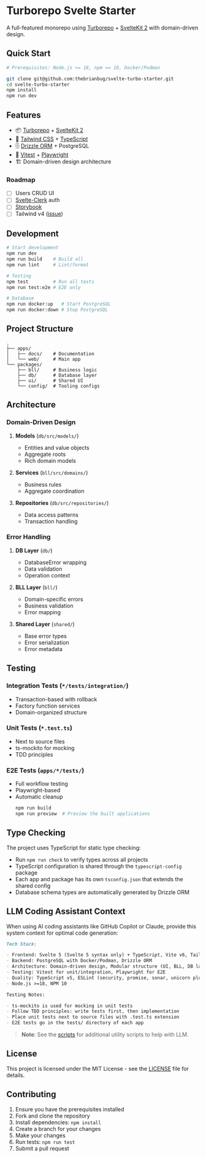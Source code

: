 # Turborepo Svelte Starter

A full-featured monorepo using [Turborepo](https://turbo.build/) + [SvelteKit 2](https://kit.svelte.dev/) with domain-driven design.

## Quick Start

```sh
# Prerequisites: Node.js >= 18, npm >= 10, Docker/Podman

git clone git@github.com:thebrianbug/svelte-turbo-starter.git
cd svelte-turbo-starter
npm install
npm run dev
```

## Features

- 📦 [Turborepo](https://turbo.build/) + [SvelteKit 2](https://kit.svelte.dev/)
- 🎨 [Tailwind CSS](https://tailwindcss.com/) + [TypeScript](https://www.typescriptlang.org/)
- 🗄️ [Drizzle ORM](https://orm.drizzle.team/) + PostgreSQL
- 🧪 [Vitest](https://vitest.dev/) + [Playwright](https://playwright.dev/)
- 🏗️ Domain-driven design architecture

### Roadmap

- [ ] Users CRUD UI
- [ ] [Svelte-Clerk](https://github.com/wobsoriano/svelte-clerk) auth
- [ ] [Storybook](https://storybook.js.org/)
- [ ] Tailwind v4 ([issue](https://github.com/vercel/turborepo/issues/9895))

## Development

```sh
# Start development
npm run dev
npm run build    # Build all
npm run lint     # Lint/format

# Testing
npm test         # Run all tests
npm run test:e2e # E2E only

# Database
npm run docker:up   # Start PostgreSQL
npm run docker:down # Stop PostgreSQL
```

## Project Structure

```
.
├── apps/
│   ├── docs/    # Documentation
│   └── web/     # Main app
└── packages/
    ├── bll/     # Business logic
    ├── db/      # Database layer
    ├── ui/      # Shared UI
    └── config/  # Tooling configs
```

## Architecture

### Domain-Driven Design

1. **Models** (`db/src/models/`)

   - Entities and value objects
   - Aggregate roots
   - Rich domain models

2. **Services** (`bll/src/domains/`)

   - Business rules
   - Aggregate coordination

3. **Repositories** (`db/src/repositories/`)
   - Data access patterns
   - Transaction handling

### Error Handling

1. **DB Layer** (`db/`)

   - DatabaseError wrapping
   - Data validation
   - Operation context

2. **BLL Layer** (`bll/`)

   - Domain-specific errors
   - Business validation
   - Error mapping

3. **Shared Layer** (`shared/`)
   - Base error types
   - Error serialization
   - Error metadata

## Testing

### Integration Tests (`*/tests/integration/`)

- Transaction-based with rollback
- Factory function services
- Domain-organized structure

### Unit Tests (`*.test.ts`)

- Next to source files
- ts-mockito for mocking
- TDD principles

### E2E Tests (`apps/*/tests/`)

- Full workflow testing
- Playwright-based
- Automatic cleanup
  ```sh
  npm run build
  npm run preview  # Preview the built applications
  ```

## Type Checking

The project uses TypeScript for static type checking:

- Run `npm run check` to verify types across all projects
- TypeScript configuration is shared through the `typescript-config` package
- Each app and package has its own `tsconfig.json` that extends the shared config
- Database schema types are automatically generated by Drizzle ORM

## LLM Coding Assistant Context

When using AI coding assistants like GitHub Copilot or Claude, provide this system context for optimal code generation:

```md
Tech Stack:

- Frontend: Svelte 5 (Svelte 5 syntax only) + TypeScript, Vite v6, TailwindCSS v3
- Backend: PostgreSQL with Docker/Podman, Drizzle ORM
- Architecture: Domain-driven design, Modular structure (UI, BLL, DB layers)
- Testing: Vitest for unit/integration, Playwright for E2E
- Quality: TypeScript v5, ESLint (security, promise, sonar, unicorn plugins), Prettier with Svelte plugin
- Node.js >=18, NPM 10

Testing Notes:

- ts-mockito is used for mocking in unit tests
- Follow TDD principles: write tests first, then implementation
- Place unit tests next to source files with .test.ts extension
- E2E tests go in the tests/ directory of each app
```

> **Note**: See the [scripts](./scripts/README.md) for additional utility scripts to help with LLM.

## License

This project is licensed under the MIT License - see the [LICENSE](LICENSE) file for details.

## Contributing

1. Ensure you have the prerequisites installed
2. Fork and clone the repository
3. Install dependencies: `npm install`
4. Create a branch for your changes
5. Make your changes
6. Run tests: `npm run test`
7. Submit a pull request
